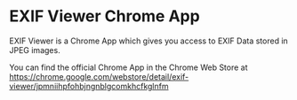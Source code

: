 EXIF Viewer Chrome App
======================

EXIF Viewer is a Chrome App which gives you access to EXIF Data stored in JPEG images.

You can find the official Chrome App in the Chrome Web Store at https://chrome.google.com/webstore/detail/exif-viewer/jpmniihpfohbjngnblgcomkhcfkglnfm
